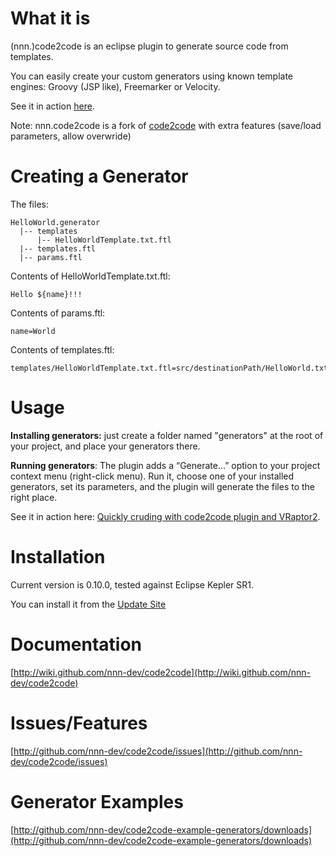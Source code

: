 
# What it is

(nnn.)code2code is an eclipse plugin to generate source code from templates.

You can easily create your custom generators using known template engines: Groovy (JSP like), Freemarker or Velocity.

See it in action  [here](http://elsethenif.wordpress.com/2009/06/12/quickly-cruding-with-code2code-plugin-and-vraptor2/).

Note: 
nnn.code2code is a fork of [code2code](https://github.com/srizzo/code2code) with extra features (save/load parameters, allow overwride)

# Creating a Generator

The files:

    HelloWorld.generator
      |-- templates
          |-- HelloWorldTemplate.txt.ftl
      |-- templates.ftl
      |-- params.ftl


Contents of HelloWorldTemplate.txt.ftl:

    Hello ${name}!!!


Contents of params.ftl:

    name=World


Contents of templates.ftl:

    templates/HelloWorldTemplate.txt.ftl=src/destinationPath/HelloWorld.txt



# Usage

<strong>Installing generators:</strong> just create a folder named "generators" at the root of your project, and place your generators there.

<strong>Running generators</strong>: The plugin adds a “Generate…” option to your project context menu (right-click menu). Run it, choose one of your installed generators, set its parameters, and the plugin will generate the files to the right place.

See it in action here: [Quickly cruding with code2code plugin and VRaptor2](http://elsethenif.wordpress.com/2009/06/12/quickly-cruding-with-code2code-plugin-and-vraptor2/).


# Installation

Current version is 0.10.0, tested against Eclipse Kepler SR1.

You can install it from the [Update Site](http://nnn-dev.github.com/code2code/updatesite)


# Documentation

[http://wiki.github.com/nnn-dev/code2code](http://wiki.github.com/nnn-dev/code2code)


# Issues/Features

[http://github.com/nnn-dev/code2code/issues](http://github.com/nnn-dev/code2code/issues)


# Generator Examples

[http://github.com/nnn-dev/code2code-example-generators/downloads](http://github.com/nnn-dev/code2code-example-generators/downloads)
